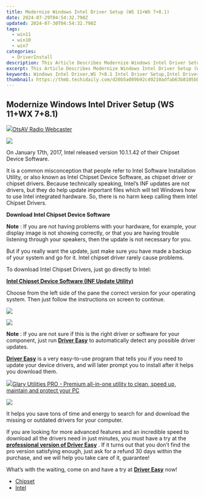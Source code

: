 ```yaml
---
title: Modernize Windows Intel Driver Setup (WS 11+WX 7+8.1)
date: 2024-07-29T04:54:32.798Z
updated: 2024-07-30T04:54:32.798Z
tags:
  - win11
  - win10
  - win7
categories:
  - DriverInstall
description: This Article Describes Modernize Windows Intel Driver Setup (WS 11+WX 7+8.1)
excerpt: This Article Describes Modernize Windows Intel Driver Setup (WS 11+WX 7+8.1)
keywords: Windows Intel Driver,WS 7+8.1 Intel Driver Setup,Intel Drivers Upgrade,WS 7+8.1 Intel Firmware Update,Intel-Compatible Windows Driver Setup,Windows Server Drivers (WS 7+),Intel WS 11+WX Firmware Update Kit
thumbnail: https://thmb.techidaily.com/d20b5a089b92c49210adfab63b8105bb804b83619237963976a41fdef49342b3.jpg
---
```


## Modernize Windows Intel Driver Setup (WS 11+WX 7+8.1)

<!-- affiliate ads begin -->
<a href="https://otszone.ots7.com/order/checkout.php?PRODS=4713322&QTY=1&AFFILIATE=108875&CART=1"><img src="https://green.ots7.com/screenshots/OtsAV/OtsAVRadio1.90-300x188.jpg" border="0">OtsAV Radio Webcaster</a>
<!-- affiliate ads end -->
![](https://images.drivereasy.com/wp-content/uploads/2018/07/img_5b4db24096c45.jpg)

 On January 17th, 2017, Intel released version 10.1.1.42 of their Chipset Device Software.

 It is a common misconception that people refer to Intel Software Installation Utility, or also known as Intel Chipset Device Software, as chipset driver or chipset drivers. Because technically speaking, Intel’s INF updates are not drivers, but they do help update important files which will tell Windows how to use Intel integrated hardware. So, there is no harm keep calling them Intel Chipset Drivers.

**Download Intel Chipset Device Software**

**Note** : If you are not having problems with your hardware, for example, your display image is not showing correctly, or that you are having trouble listening through your speakers, then the update is not necessary for you.

 But if you really want the update, just make sure you have made a backup of your system and go for it. Intel chipset driver rarely cause problems.

To download Intel Chipset Drivers, just go directly to Intel:

[**Intel Chipset Device Software (INF Update Utility)**](https://downloadcenter.intel.com/product/1145/Intel-Chipset-Software-Installation-Utility)

 Choose from the left side of the pane the correct version for your operating system. Then just follow the instructions on screen to continue.

<!-- affiliate ads begin -->
<a href="https://shop.systoolsgroup.com/affiliate.php?ACCOUNT=SYSTOOBY&AFFILIATE=108875&PATH=https%3A%2F%2Fwww.systoolsgroup.com%3FAFFILIATE%3D108875%26RESOURCE%3D%2BSysTools%2BPDF%2BUnlocker"><img src="https://www.systoolsgroup.com/box/pdf-unlocker.png" border="0"></a>
<!-- affiliate ads end -->
![](https://images.drivereasy.com/wp-content/uploads/2019/11/image-26.png)

**Note** : If you are not sure if this is the right driver or software for your component, just run [**Driver Easy**](https://tools.techidaily.com/drivereasy/download/) to automatically detect any possible driver updates.

[**Driver Easy**](https://tools.techidaily.com/drivereasy/download/) is a very easy-to-use program that tells you if you need to update your device drivers, and will later prompt you to install after it helps you download them.

<!-- affiliate ads begin -->
<a href="https://order.glarysoft.com/order/checkout.php?PRODS=4535075&QTY=1&AFFILIATE=108875&CART=1"><img src="https://secure.avangate.com/images/merchant/6734fa703f6633ab896eecbdfad8953a/products/GU-500_672.png" border="0">Glary Utilities PRO -  Premium all-in-one utility to clean, speed up, maintain and protect your PC</a>
<!-- affiliate ads end -->
![](https://images.drivereasy.com/wp-content/uploads/2017/04/img_58ee03ea3425c.jpg)

 It helps you save tons of time and energy to search for and download the missing or outdated drivers for your computer.

 If you are looking for more advanced features and an incredible speed to download all the drivers need in just minutes, you must have a try at the [**professional version of Driver Easy**](https://tools.techidaily.com/drivereasy/download/) . If it turns out that you don’t find the pro version satisfying enough, just ask for a refund 30 days within the purchase, and we will help you take care of it, guarantee!

 What’s with the waiting, come on and have a try at [**Driver Easy**](https://tools.techidaily.com/drivereasy/download/) now!

* [Chipset](https://store.drivereasy.com/order/cart.php?PRODS=4731822&QTY=1&AFFILIATE=108875)
* [Intel](https://tools.techidaily.com/drivereasy/download/)

<ins class="adsbygoogle"
     style="display:block"
     data-ad-format="autorelaxed"
     data-ad-client="ca-pub-7571918770474297"
     data-ad-slot="1223367746"></ins>



<ins class="adsbygoogle"
     style="display:block"
     data-ad-client="ca-pub-7571918770474297"
     data-ad-slot="8358498916"
     data-ad-format="auto"
     data-full-width-responsive="true"></ins>






